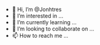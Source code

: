 - 👋 Hi, I’m @Jonhtres
- 👀 I’m interested in ...
- 🌱 I’m currently learning ...
- 💞️ I’m looking to collaborate on ...
- 📫 How to reach me ...

<!---
Jonhtres/Jonhtres is a ✨ special ✨ repository because its `README.md` (this file) appears on your GitHub profile.
You can click the Preview link to take a look at your changes.
--->
